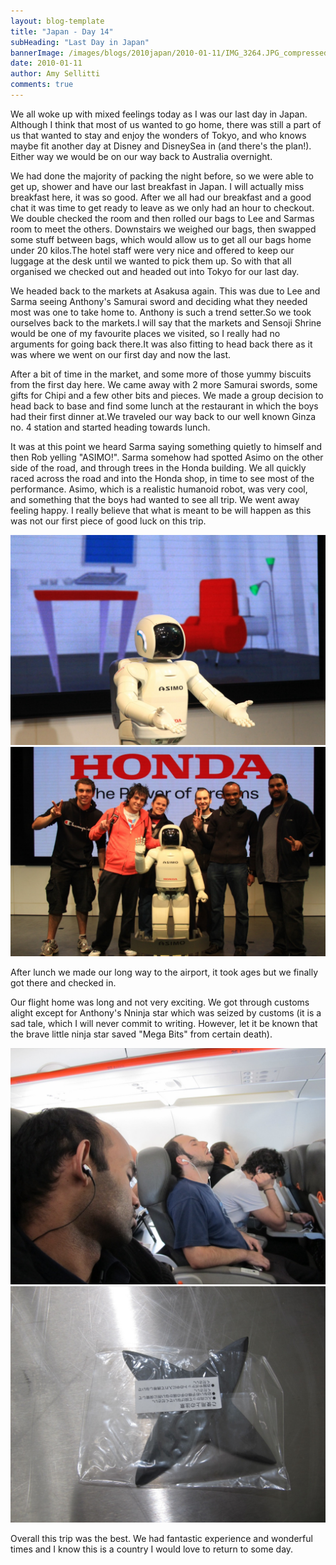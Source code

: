 ```yaml
---
layout: blog-template
title: "Japan - Day 14"
subHeading: "Last Day in Japan"
bannerImage: /images/blogs/2010japan/2010-01-11/IMG_3264.JPG_compressed.JPEG
date: 2010-01-11
author: Amy Sellitti
comments: true
---
```


We all woke up with mixed feelings today as I was our last day in Japan. Although I think that most of us wanted to go home, there was still a part of us that wanted to stay and enjoy the wonders of Tokyo, and who knows maybe fit another day at Disney and DisneySea in (and there's the plan!). Either way we would be on our way back to Australia overnight.

We had done the majority of packing the night before, so we were able to get up, shower and have our last breakfast in Japan. I will actually miss breakfast here, it was so good. After we all had our breakfast and a good chat it was time to get ready to leave as we only had an hour to checkout. We double checked the room and then rolled our bags to Lee and Sarmas room to meet the others. Downstairs we weighed our bags, then swapped some stuff between bags, which would allow us to get all our bags home under 20 kilos.The hotel staff were very nice and offered to keep our luggage at the desk until we wanted to pick them up. So with that all organised we checked out and headed out into Tokyo for our last day.

We headed back to the markets at Asakusa again. This was due to Lee and Sarma seeing Anthony's Samurai sword and deciding what they needed most was one to take home to. Anthony is such a trend setter.So we took ourselves back to the markets.I will say that the markets and Sensoji Shrine would be one of my favourite places we visited, so I really had no arguments for going back there.It was also fitting to head back there as it was where we went on our first day and now the last.

After a bit of time in the market, and some more of those yummy biscuits from the first day here. We came away with 2 more Samurai swords, some gifts for Chipi and a few other bits and pieces. We made a group decision to head back to base and find some lunch at the restaurant in which the boys had their first dinner at.We traveled our way back to our well known Ginza no. 4 station and started heading towards lunch.

It was at this point we heard Sarma saying something quietly to himself and then Rob yelling "ASIMO!". Sarma somehow had spotted Asimo on the other side of the road, and through trees in the Honda building. We all quickly raced across the road and into the Honda shop, in time to see most of the performance. Asimo, which is a realistic humanoid robot, was very cool, and something that the boys had wanted to see all trip. We went away feeling happy. I really believe that what is meant to be will happen as this was not our first piece of good luck on this trip.

<div class="center-image"><img src="/images/blogs/2010japan/2010-01-11/IMG_3264.JPG_compressed.JPEG" /></div>
<div class="center-image"><img src="/images/blogs/2010japan/2010-01-11/IMG_3267.JPG_compressed.JPEG" /></div>

After lunch we made our long way to the airport, it took ages but we finally got there and checked in.

Our flight home was long and not very exciting. We got through customs alight except for Anthony's Nninja star which was seized by customs (it is a sad tale, which I will never commit to writing. However, let it be known that the brave little ninja star saved "Mega Bits" from certain death).

<div class="center-image"><img src="/images/blogs/2010japan/2010-01-11/IMG_5192.JPG_compressed.JPEG" /></div>
<div class="center-image"><img src="/images/blogs/2010japan/2010-01-11/IMG_5190.JPG_compressed.JPEG" /></div>

Overall this trip was the best. We had fantastic experience and wonderful times and I know this is a country I would love to return to some day.
